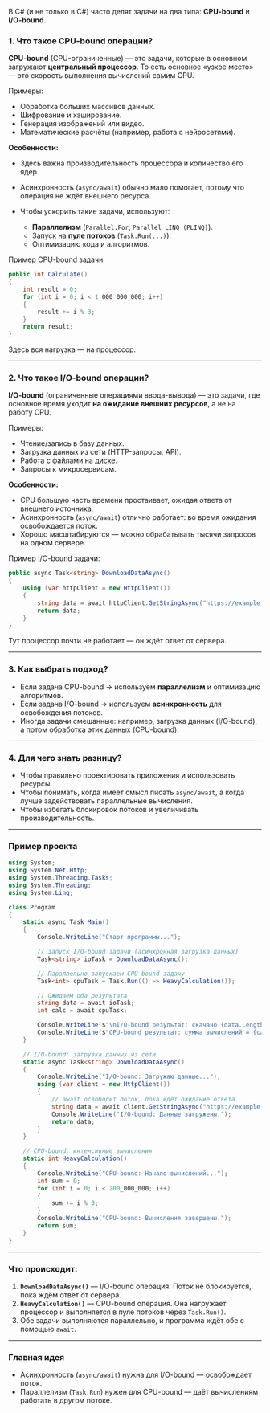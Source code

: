 В C# (и не только в C#) часто делят задачи на два типа: **CPU-bound** и **I/O-bound**.

### 1. Что такое CPU-bound операции?

**CPU-bound** (CPU-ограниченные) — это задачи, которые в основном загружают **центральный процессор**.
То есть основное «узкое место» — это скорость выполнения вычислений самим CPU.

Примеры:

* Обработка больших массивов данных.
* Шифрование и хэширование.
* Генерация изображений или видео.
* Математические расчёты (например, работа с нейросетями).

**Особенности:**

* Здесь важна производительность процессора и количество его ядер.
* Асинхронность (`async/await`) обычно мало помогает, потому что операция не ждёт внешнего ресурса.
* Чтобы ускорить такие задачи, используют:

  * **Параллелизм** (`Parallel.For`, `Parallel LINQ (PLINQ)`).
  * Запуск на **пуле потоков** (`Task.Run(...)`).
  * Оптимизацию кода и алгоритмов.

Пример CPU-bound задачи:

```csharp
public int Calculate()
{
    int result = 0;
    for (int i = 0; i < 1_000_000_000; i++)
    {
        result += i % 3;
    }
    return result;
}
```

Здесь вся нагрузка — на процессор.

---

### 2. Что такое I/O-bound операции?

**I/O-bound** (ограниченные операциями ввода-вывода) — это задачи, где основное время уходит **на ожидание внешних ресурсов**, а не на работу CPU.

Примеры:

* Чтение/запись в базу данных.
* Загрузка данных из сети (HTTP-запросы, API).
* Работа с файлами на диске.
* Запросы к микросервисам.

**Особенности:**

* CPU большую часть времени простаивает, ожидая ответа от внешнего источника.
* Асинхронность (`async/await`) отлично работает: во время ожидания освобождается поток.
* Хорошо масштабируются — можно обрабатывать тысячи запросов на одном сервере.

Пример I/O-bound задачи:

```csharp
public async Task<string> DownloadDataAsync()
{
    using (var httpClient = new HttpClient())
    {
        string data = await httpClient.GetStringAsync("https://example.com");
        return data;
    }
}
```

Тут процессор почти не работает — он ждёт ответ от сервера.

---

### 3. Как выбрать подход?

* Если задача CPU-bound → используем **параллелизм** и оптимизацию алгоритмов.
* Если задача I/O-bound → используем **асинхронность** для освобождения потоков.
* Иногда задачи смешанные: например, загрузка данных (I/O-bound), а потом обработка этих данных (CPU-bound).

---

### 4. Для чего знать разницу?

* Чтобы правильно проектировать приложения и использовать ресурсы.
* Чтобы понимать, когда имеет смысл писать `async/await`, а когда лучше задействовать параллельные вычисления.
* Чтобы избегать блокировок потоков и увеличивать производительность.


---

### **Пример проекта**

```csharp
using System;
using System.Net.Http;
using System.Threading.Tasks;
using System.Threading;
using System.Linq;

class Program
{
    static async Task Main()
    {
        Console.WriteLine("Старт программы...");

        // Запуск I/O-bound задачи (асинхронная загрузка данных)
        Task<string> ioTask = DownloadDataAsync();

        // Параллельно запускаем CPU-bound задачу
        Task<int> cpuTask = Task.Run(() => HeavyCalculation());

        // Ожидаем оба результата
        string data = await ioTask;
        int calc = await cpuTask;

        Console.WriteLine($"\nI/O-bound результат: скачано {data.Length} символов.");
        Console.WriteLine($"CPU-bound результат: сумма вычислений = {calc}");
    }

    // I/O-bound: загрузка данных из сети
    static async Task<string> DownloadDataAsync()
    {
        Console.WriteLine("I/O-bound: Загружаю данные...");
        using (var client = new HttpClient())
        {
            // await освободит поток, пока идёт ожидание ответа
            string data = await client.GetStringAsync("https://example.com");
            Console.WriteLine("I/O-bound: Данные загружены.");
            return data;
        }
    }

    // CPU-bound: интенсивные вычисления
    static int HeavyCalculation()
    {
        Console.WriteLine("CPU-bound: Начало вычислений...");
        int sum = 0;
        for (int i = 0; i < 200_000_000; i++)
        {
            sum += i % 3;
        }
        Console.WriteLine("CPU-bound: Вычисления завершены.");
        return sum;
    }
}
```

---

### **Что происходит:**

1. **`DownloadDataAsync()`** — I/O-bound операция. Поток не блокируется, пока ждём ответ от сервера.
2. **`HeavyCalculation()`** — CPU-bound операция. Она нагружает процессор и выполняется в пуле потоков через `Task.Run()`.
3. Обе задачи выполняются параллельно, и программа ждёт обе с помощью `await`.

---

### **Главная идея**

* Асинхронность (`async/await`) нужна для I/O-bound — освобождает поток.
* Параллелизм (`Task.Run`) нужен для CPU-bound — даёт вычислениям работать в другом потоке.

